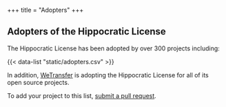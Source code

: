 +++
title = "Adopters"
+++

## Adopters of the Hippocratic License

The Hippocratic License has been adopted by over 300 projects including:

{{< data-list "static/adopters.csv" >}}

In addition, [WeTransfer](https://github.com/wetransfer/) is adopting the Hippocratic License for all of its open source projects.

To add your project to this list, [submit a pull
request](https://github.com/ContributorCovenant/hippocratic-license/blob/release/README.md#adding-a-project-to-the-list-of-adopters "Hippocratic License source code").
